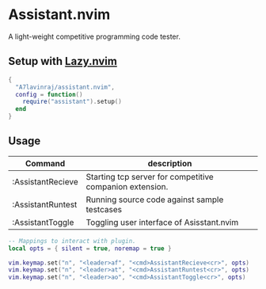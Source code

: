 # Assistant.nvim

A light-weight competitive programming code tester.

## Setup with [Lazy.nvim](https://github.com/folke/lazy.nvim)

```lua
{
  "A7lavinraj/assistant.nvim",
  config = function()
    require("assistant").setup()
  end
}
```

## Usage

| Command           | description                                              |
| ----------------- | -------------------------------------------------------- |
| :AssistantRecieve | Starting tcp server for competitive companion extension. |
| :AssistantRuntest | Running source code against sample testcases             |
| :AssistantToggle  | Toggling user interface of Asisstant.nvim                |

```lua
-- Mappings to interact with plugin.
local opts = { silent = true, noremap = true }

vim.keymap.set("n", "<leader>af", "<cmd>AssistantRecieve<cr>", opts)
vim.keymap.set("n", "<leader>at", "<cmd>AssistantRuntest<cr>", opts)
vim.keymap.set("n", "<leader>ao", "<cmd>AssistantToggle<cr>", opts)
```
